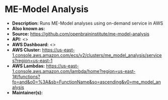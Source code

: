 # ME-Model Analysis

- **Description:** Runs ME-Model analyses using on-demand service in AWS
- **Also known as:**
- **Source:** <https://github.com/openbraininstitute/me-model-analysis>
- **API:** <>
- **AWS Dashboard:** <>
- **AWS Cluster:** <https://us-east-1.console.aws.amazon.com/ecs/v2/clusters/me_model_analysis/services?region=us-east-1>
- **AWS Lambdas:** <https://us-east-1.console.aws.amazon.com/lambda/home?region=us-east-1#/functions?fo=and&o0=%3A&sb=FunctionName&so=ascending&v0=me_model_analysis>
- **Maintainer(s):**
